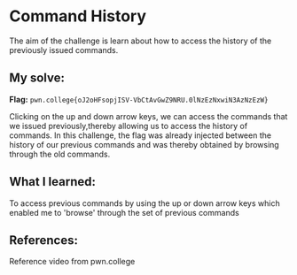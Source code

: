 # Command History
The aim of the challenge is learn about how to access the history of the previously issued commands.

## My solve:
**Flag:** `pwn.college{oJ2oHFsopjISV-VbCtAvGwZ9NRU.0lNzEzNxwiN3AzNzEzW}`

Clicking on the up and down arrow keys, we can access the commands that we issued previously,thereby allowing us to access the history of commands.
In this challenge, the flag was already injected between the history of our previous commands and was thereby obtained by browsing through the old commands.

## What I learned:
To access previous commands by using the up or down arrow keys which enabled me to 'browse' through the set of previous commands

## References:
Reference video from pwn.college
